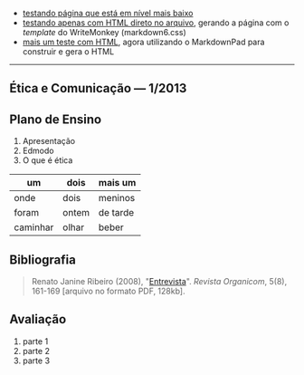 - [testando p&aacute;gina que est&aacute; em n&iacute;vel mais baixo](http://arredores.github.io/aulas/etica.html)
- [testando apenas com HTML direto no arquivo](http://arredores.github.io/aulas/etica2.html), gerando a p&aacute;gina com o *template* do WriteMonkey (markdown6.css)
- [mais um teste com HTML](http://arredores.github.io/aulas/etica3.html), agora utilizando o MarkdownPad para construir e gera o HTML

-----

## &Eacute;tica e Comunica&ccedil;&atilde;o &mdash;  1/2013

## Plano de Ensino
1. Apresenta&ccedil;&atilde;o
1. Edmodo
1. O que &eacute; &eacute;tica

| um | dois | mais um |
|----|------|---------|
| onde | dois | meninos |
| foram | ontem | de tarde |
| caminhar | olhar | beber |

## Bibliografia

> Renato Janine Ribeiro (2008), "[Entrevista](http://revistaorganicom.org.br/sistema/index.php/organicom/article/view/151)". *Revista Organicom*, 5(8), 161-169 [arquivo no formato PDF, 128kb].

## Avalia&ccedil;&atilde;o
1. parte 1
2. parte 2
3. parte 3
